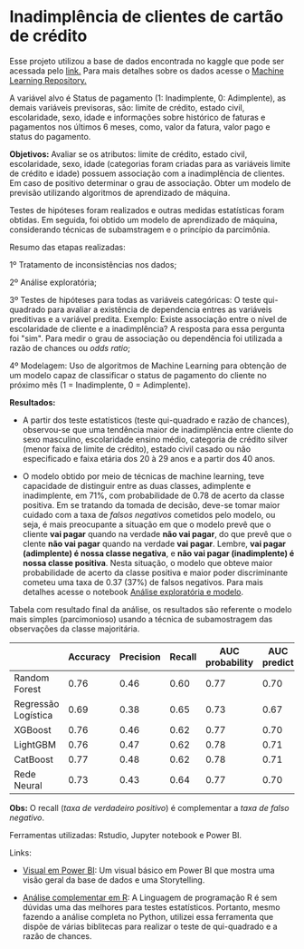 # Inadimplência de clientes de cartão de crédito

Esse projeto utilizou a base de dados encontrada no kaggle que pode ser acessada pelo [link.](https://www.kaggle.com/datasets/gabrieloliveirasan/inadimplncia-de-clientes-de-carto-de-crdito?resource=download) Para mais detalhes sobre os dados acesse o [Machine Learning Repository.](https://archive.ics.uci.edu/ml/datasets/default+of+credit+card+clients)

A variável alvo é Status de pagamento (1: Inadimplente, 0: Adimplente), as demais variáveis previsoras, são: limite de crédito, estado civil, escolaridade, sexo, idade e informações sobre histórico de faturas e pagamentos nos últimos 6 meses, como, valor da fatura, valor pago e status do pagamento.

**Objetivos:** Avaliar se os atributos: limite de crédito, estado civil, escolaridade, sexo, idade (categorias foram criadas para as variáveis limite de crédito e idade) possuem associação com a inadimplência de clientes. Em caso de positivo determinar o grau de associação. Obter um modelo de previsão utilizando algoritmos de aprendizado de máquina.

Testes de hipóteses foram realizados e outras medidas estatísticas foram obtidas. Em seguida, foi obtido um modelo de aprendizado de máquina, considerando técnicas de subamstragem e o princípio da parcimônia. 

Resumo das etapas realizadas:

1º Tratamento de inconsistências nos dados;

2º Análise exploratória;

3º Testes de hipóteses para todas as variáveis categóricas: O teste qui-quadrado para avaliar a existência de dependencia entres as variáveis preditivas e a variável predita. Exemplo: Existe associação entre o nível de escolaridade de cliente e a inadimplência? A resposta para essa pergunta foi "sim". Para medir o grau de associação ou dependência foi utilizada a razão de chances ou *odds ratio*;

4º Modelagem: Uso de algoritmos de Machine Learning para obtenção de um modelo capaz de classificar o status de pagamento do cliente no próximo mês (1 = Inadimplente, 0 = Adimplente). 

**Resultados:**

- A partir dos teste estatísticos (teste qui-quadrado e razão de chances), observou-se que uma tendência maior de inadimplência entre cliente do sexo masculino, escolaridade ensino médio, categoria de crédito silver (menor faixa de limite de crédito), estado civil casado ou não especificado e faixa etária dos 20 à 29 anos e a partir dos 40 anos.

- O modelo obtido por meio de técnicas de machine learning, teve capacidade de distinguir entre as duas classes, adimplente e inadimplente, em 71%, com probabilidade de 0.78 de acerto da classe positiva. Em se tratando da tomada de decisão, deve-se tomar maior cuidado com a taxa de *falsos negativos* cometidos pelo modelo, ou seja, é mais preocupante a situação em que o modelo prevê que o cliente **vai pagar** quando na verdade **não vai pagar**, do que prevê que o clente **não vai pagar** quando na verdade **vai pagar**. Lembre, **vai pagar (adimplente) é nossa classe negativa**, e **não vai pagar (inadimplente) é nossa classe positiva**. Nesta situação, o modelo que obteve maior probabilidade de acerto da classe positiva e maior poder discriminante cometeu uma taxa de 0.37 (37%) de falsos negativos. Para mais detalhes acesse o notebook [Análise exploratória e modelo](https://github.com/Fagna/Projeto_Inadimplencia_de_clientes/blob/main/Analise-explorat%C3%B3ria-e-modelo%20.ipynb).

Tabela com resultado final da análise, os resultados são referente o modelo mais simples (parcimonioso) usando a técnica de subamostragem das observações da classe majoritária.

|                    | Accuracy | Precision | Recall | AUC probability | AUC predict |
|--------------------|----------|-----------|--------|-----------------|-------------|
| Random Forest      | 0.76     | 0.46      | 0.60   | 0.77            | 0.70        |
| Regressão Logística| 0.69     | 0.38      | 0.65   | 0.73            | 0.67        |
| XGBoost            | 0.76     | 0.46      | 0.62   | 0.77            | 0.70        |
| LightGBM           | 0.76     | 0.47      | 0.62   | 0.78            | 0.71        |
| CatBoost           | 0.77     | 0.48      | 0.62   | 0.78            | 0.71        |
| Rede Neural        | 0.73     | 0.43      | 0.64   | 0.77            | 0.70        |

**Obs:** O recall (*taxa de verdadeiro positivo*) é complementar a *taxa de falso negativo*.

Ferramentas utilizadas: Rstudio, Jupyter notebook e Power BI.

Links:

- [Visual em Power BI](https://app.powerbi.com/view?r=eyJrIjoiMzNlYTA0YmUtMDRiOC00NWU4LWE0MDAtMGIxYjc5ZDdjNDEyIiwidCI6ImVmODAxNDBiLTE1MGQtNDY0Yy04ZGY4LTUwZGNjMmMyMzk2YyJ9): Um visual básico em Power BI que mostra uma visão geral da base de dados e uma Storytelling.

- [Análise complementar em R](https://rpubs.com/fagna/1040245): A Linguagem de programação R é sem dúvidas uma das melhores para testes estatísticos. Portanto, mesmo fazendo a análise completa no Python, utilizei essa ferramenta que dispõe de várias biblitecas para realizar o teste de qui-quadrado e a razão de chances.






 
